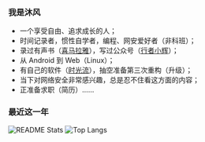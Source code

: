 ### 我是沐风

- 一个享受自由、追求成长的人；
- 时间记录者，惯性自学者，编程、网安爱好者（非科班）；
- 录过有声书（[喜马拉雅](https://www.ximalaya.com/zhubo/202151825)），写过公众号（[行者小辉](https://mp.weixin.qq.com/s?__biz=MzkzMDE4Nzk5MA==&mid=2247483955&idx=1&sn=5301238d50a37e03cc4cb8a2f4f943e8&chksm=c27f5d8af508d49cee43bcf7195c6ad7aa10b40a69163d2c4c0230ae11aa7877c0192ea66557&token=927701139&lang=zh_CN#rd)）；
- 从 Android 到 Web（Linux）；
- 有自己的软件（[时光流](https://github.com/Huaguang-XinZhe/Flow-of-Time)），抽空准备第三次重构（升级）；
- 当下对网络安全非常感兴趣，总是忍不住看这方面的内容；
- 正准备求职（简历）……

### 最近这一年

<img
  src="https://github-readme-stats.vercel.app/api?username=Huaguang-XinZhe&count_private=true&show_icons=true"
  alt="README Stats"
/>
<img
  src="https://github-readme-stats.vercel.app/api/top-langs/?username=Huaguang-XinZhe&layout=compact"
  alt="Top Langs"
/>
